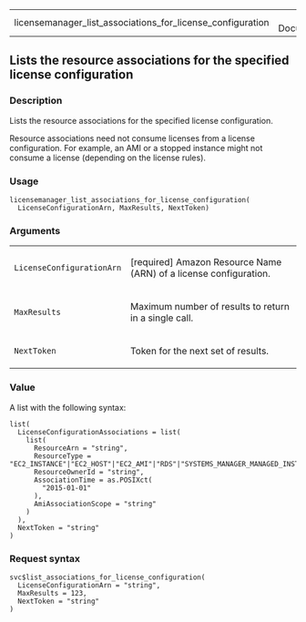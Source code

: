 <table style="width: 100%;">
<tbody>
<tr class="odd">
<td>licensemanager_list_associations_for_license_configuration</td>
<td style="text-align: right;">R Documentation</td>
</tr>
</tbody>
</table>

## Lists the resource associations for the specified license configuration

### Description

Lists the resource associations for the specified license configuration.

Resource associations need not consume licenses from a license
configuration. For example, an AMI or a stopped instance might not
consume a license (depending on the license rules).

### Usage

    licensemanager_list_associations_for_license_configuration(
      LicenseConfigurationArn, MaxResults, NextToken)

### Arguments

<table>
<colgroup>
<col style="width: 35%" />
<col style="width: 65%" />
</colgroup>
<tbody>
<tr class="odd">
<td><code
id="licensemanager_list_associations_for_license_configuration_:_LicenseConfigurationArn">LicenseConfigurationArn</code></td>
<td><p>[required] Amazon Resource Name (ARN) of a license
configuration.</p></td>
</tr>
<tr class="even">
<td><code
id="licensemanager_list_associations_for_license_configuration_:_MaxResults">MaxResults</code></td>
<td><p>Maximum number of results to return in a single call.</p></td>
</tr>
<tr class="odd">
<td><code
id="licensemanager_list_associations_for_license_configuration_:_NextToken">NextToken</code></td>
<td><p>Token for the next set of results.</p></td>
</tr>
</tbody>
</table>

### Value

A list with the following syntax:

    list(
      LicenseConfigurationAssociations = list(
        list(
          ResourceArn = "string",
          ResourceType = "EC2_INSTANCE"|"EC2_HOST"|"EC2_AMI"|"RDS"|"SYSTEMS_MANAGER_MANAGED_INSTANCE",
          ResourceOwnerId = "string",
          AssociationTime = as.POSIXct(
            "2015-01-01"
          ),
          AmiAssociationScope = "string"
        )
      ),
      NextToken = "string"
    )

### Request syntax

    svc$list_associations_for_license_configuration(
      LicenseConfigurationArn = "string",
      MaxResults = 123,
      NextToken = "string"
    )
